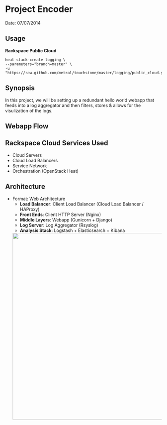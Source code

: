 # Project Encoder

Date: 07/07/2014

## Usage

**Rackspace Public Cloud**

```
heat stack-create logging \
--parameters="branch=master" \
-u "https://raw.github.com/metral/touchstone/master/logging/public_cloud.yaml
```

## Synopsis
In this project, we will be setting up a redundant hello world webapp that
feeds into a log aggregator and then filters, stores & allows for the
visulization of the logs.

## Webapp Flow
 
## Rackspace Cloud Services Used
  * Cloud Servers
  * Cloud Load Balancers
  * Service Network
  * Orchestration (OpenStack Heat)

## Architecture
  * Format: Web Architecture
    * **Load Balancer**: Client Load Balancer (Cloud Load Balancer / HAProxy)
    * **Front Ends**: Client HTTP Server (Nginx)
    * **Middle Layers**: Webapp (Gunicorn + Django)
    * **Log Server**: Log Aggregator (Rsyslog)
    * **Analysis Stack**: Logstash + Elasticsearch + Kibana
    <div><img src="https://raw.github.com/metral/touchstone/dev/logging/extras/logging.jpg" height="600" width="700"></div>
